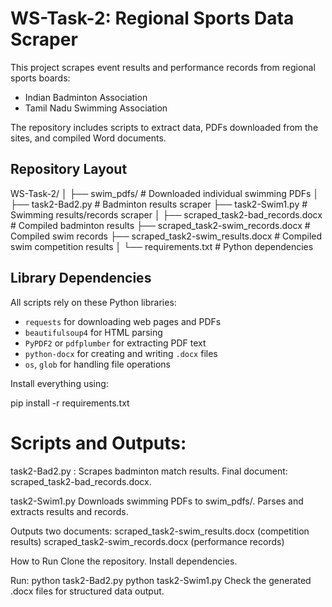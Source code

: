 # WS-Task-2: Regional Sports Data Scraper

This project scrapes event results and performance records from regional sports boards:
- Indian Badminton Association
- Tamil Nadu Swimming Association

The repository includes scripts to extract data, PDFs downloaded from the sites, and compiled Word documents.

## Repository Layout

WS-Task-2/
│
├── swim_pdfs/ # Downloaded individual swimming PDFs
│
├── task2-Bad2.py # Badminton results scraper
├── task2-Swim1.py # Swimming results/records scraper
│
├── scraped_task2-bad_records.docx # Compiled badminton results
├── scraped_task2-swim_records.docx # Compiled swim records
├── scraped_task2-swim_results.docx # Compiled swim competition results
│
└── requirements.txt # Python dependencies

## Library Dependencies

All scripts rely on these Python libraries:

- `requests` for downloading web pages and PDFs  
- `beautifulsoup4` for HTML parsing  
- `PyPDF2` or `pdfplumber` for extracting PDF text  
- `python-docx` for creating and writing `.docx` files  
- `os`, `glob` for handling file operations

Install everything using:

pip install -r requirements.txt

# Scripts and Outputs: 

task2-Bad2.py :
Scrapes badminton match results.
Final document: scraped_task2-bad_records.docx.

task2-Swim1.py
Downloads swimming PDFs to swim_pdfs/.
Parses and extracts results and records.

Outputs two documents:
scraped_task2-swim_results.docx (competition results)
scraped_task2-swim_records.docx (performance records)

How to Run
Clone the repository.
Install dependencies.

Run:
python task2-Bad2.py
python task2-Swim1.py
Check the generated .docx files for structured data output.
